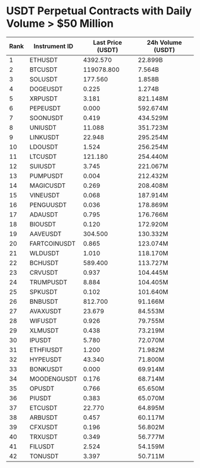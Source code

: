 # USDT Perpetual Contracts with Daily Volume > $50 Million

| Rank | Instrument ID | Last Price (USDT) | 24h Volume (USDT) |
|------|---------------|-------------------|-------------------|
| 1 | ETHUSDT | 4392.570 | 22.899B |
| 2 | BTCUSDT | 119078.800 | 7.564B |
| 3 | SOLUSDT | 177.560 | 1.858B |
| 4 | DOGEUSDT | 0.225 | 1.274B |
| 5 | XRPUSDT | 3.181 | 821.148M |
| 6 | PEPEUSDT | 0.000 | 592.674M |
| 7 | SOONUSDT | 0.419 | 434.529M |
| 8 | UNIUSDT | 11.088 | 351.723M |
| 9 | LINKUSDT | 22.948 | 295.254M |
| 10 | LDOUSDT | 1.524 | 256.254M |
| 11 | LTCUSDT | 121.180 | 254.440M |
| 12 | SUIUSDT | 3.745 | 221.067M |
| 13 | PUMPUSDT | 0.004 | 212.432M |
| 14 | MAGICUSDT | 0.269 | 208.408M |
| 15 | VINEUSDT | 0.068 | 187.914M |
| 16 | PENGUUSDT | 0.036 | 178.869M |
| 17 | ADAUSDT | 0.795 | 176.766M |
| 18 | BIOUSDT | 0.120 | 172.920M |
| 19 | AAVEUSDT | 304.500 | 130.332M |
| 20 | FARTCOINUSDT | 0.865 | 123.074M |
| 21 | WLDUSDT | 1.010 | 118.170M |
| 22 | BCHUSDT | 589.400 | 113.727M |
| 23 | CRVUSDT | 0.937 | 104.445M |
| 24 | TRUMPUSDT | 8.884 | 104.405M |
| 25 | SPKUSDT | 0.102 | 101.640M |
| 26 | BNBUSDT | 812.700 | 91.166M |
| 27 | AVAXUSDT | 23.679 | 84.553M |
| 28 | WIFUSDT | 0.926 | 79.755M |
| 29 | XLMUSDT | 0.438 | 73.219M |
| 30 | IPUSDT | 5.780 | 72.070M |
| 31 | ETHFIUSDT | 1.200 | 71.982M |
| 32 | HYPEUSDT | 43.340 | 71.800M |
| 33 | BONKUSDT | 0.000 | 69.914M |
| 34 | MOODENGUSDT | 0.176 | 68.714M |
| 35 | OPUSDT | 0.766 | 65.650M |
| 36 | PIUSDT | 0.383 | 65.070M |
| 37 | ETCUSDT | 22.770 | 64.895M |
| 38 | ARBUSDT | 0.457 | 60.117M |
| 39 | CFXUSDT | 0.196 | 56.802M |
| 40 | TRXUSDT | 0.349 | 56.777M |
| 41 | FILUSDT | 2.524 | 54.159M |
| 42 | TONUSDT | 3.397 | 50.711M |

